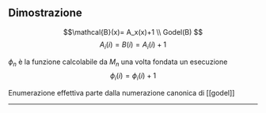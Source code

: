 

## Dimostrazione

$$\mathcal{B}(x)= A_x(x)+1 \\ Godel(B) $$
$$A_i(i)=B(i)=A_i(i)+1$$


$\phi_n$ è la funzione calcolabile da $M_n$ una volta fondata un esecuzione 
$$\phi_i(i)=\phi_i(i) + 1$$

Enumerazione effettiva parte dalla numerazione canonica di [[godel]] 


---

